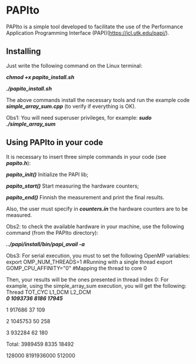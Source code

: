 # PAPIto

PAPIto is a simple tool developed to facilitate the use of the Performance Application Programming Interface (PAPI)(https://icl.utk.edu/papi/).

## Installing

Just write the following command on the Linux terminal:

***chmod +x papito_install.sh***

***./papito_install.sh***

The above commands install the necessary tools and run the example code ***simple_array_sum.cpp*** (to verify if everything is OK).

Obs1: You will need superuser privileges, for example:
***sudo ./simple_array_sum***

## Using PAPIto in your code

It is necessary to insert three simple commands in your code (see ***papito.h***):

***papito_init()*** Initialize the PAPI lib;

***papito_start()*** Start measuring the hardware counters;

***papito_end()*** Finnish the measurement and print the final results.

Also, the user must specify in ***counters.in*** the hardware counters are to be measured.

Obs2: to check the available hardware in your machine, use the following command (from the PAPIto directory):

***../papi/install/bin/papi_avail -a***

Obs3: For serial execution, you must to set the following OpenMP variables:
export OMP_NUM_THREADS=1	#Running with a single thread
export GOMP_CPU_AFFINITY="0"	#Mapping the thread to core 0

Then, your results will be the ones presented in thread index 0:
For example, using the simple_array_sum execution, you will get the following:
Thread	TOT_CYC	L1_DCM	L2_DCM	
***0	1093736	8186	17945***	

1	917686	37	109	

2	1045753	50	258	

3	932284	62	180	

Total:	3989459	8335	18492	

128000	8191936000	512000
